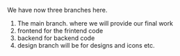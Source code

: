 We have now three branches here. 
1. The main branch. where we will provide our final work
2. frontend for the frintend code
3. backend for backend code
4. design branch will be for designs and icons etc.
